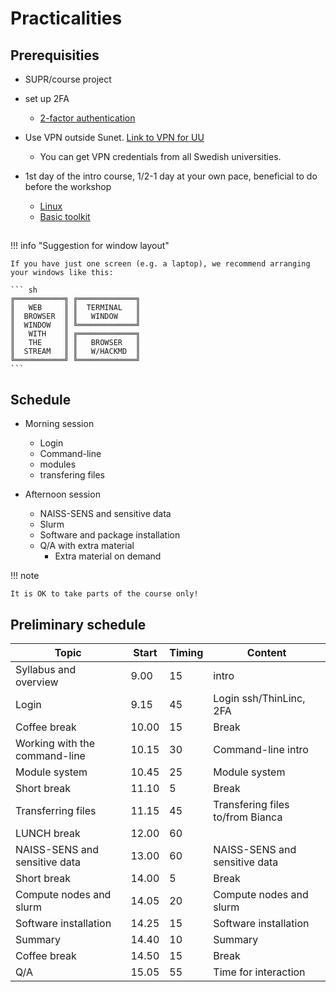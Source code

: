 # Practicalities

## Prerequisities


- SUPR/course project
- set up 2FA
    - [2-factor authentication](https://www.uppmax.uu.se/support/user-guides/setting-up-two-factor-authentication/)

- Use VPN outside Sunet. [Link to VPN for UU](https://mp.uu.se/en/web/info/stod/it-telefoni/it-support/network-on-campus/vpn-service)
  - You can get VPN credentials from all Swedish universities.

- 1st day of the intro course, 1/2-1 day at your own pace, beneficial to do before the workshop

    - [Linux](https://uppmax.github.io/uppmax_intro/linux.html)
    - [Basic toolkit](https://uppmax.github.io/uppmax_intro/linux_basics.html)

## 

!!! info "Suggestion for window layout"

    If you have just one screen (e.g. a laptop), we recommend arranging your windows like this:

    ``` sh
    ╔═══════════╗ ╔═════════════╗
    ║   WEB     ║ ║  TERMINAL   ║
    ║  BROWSER  ║ ║   WINDOW    ║
    ║  WINDOW   ║ ╚═════════════╝
    ║   WITH    ║ ╔═════════════╗
    ║   THE     ║ ║   BROWSER   ║
    ║  STREAM   ║ ║   W/HACKMD  ║
    ╚═══════════╝ ╚═════════════╝
    ```

## Schedule

- Morning session
    - Login
    - Command-line
    - modules
    - transfering files

- Afternoon session
    - NAISS-SENS and sensitive data
    - Slurm
    - Software and package installation
    - Q/A with extra material
        - Extra material on demand  

!!! note
 
    It is OK to take parts of the course only!

## Preliminary schedule 

|Topic|Start|Timing|Content|
|-----|-----|------|-------|
|Syllabus and overview|9.00|15|intro|
|Login|9.15|45|Login ssh/ThinLinc, 2FA|
|Coffee break|10.00|15|Break|
|Working with the command-line|10.15|30|Command-line intro|
|Module system|10.45|25| Module system|
|Short break|11.10|5|Break|
|Transferring files|11.15|45|Transfering files to/from Bianca|
|LUNCH break|12.00|60| | 
|NAISS-SENS and sensitive data|13.00|60|NAISS-SENS and sensitive data| 
|Short break|14.00|5|Break|
|Compute nodes and slurm|14.05|20 |Compute nodes and slurm|
|Software installation |14.25| 15|Software installation |
|Summary|14.40|10|Summary|
|Coffee break|14.50|15|Break|
|Q/A|15.05|55| Time for interaction|


